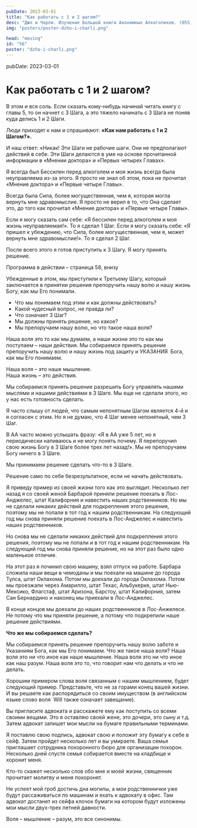 ```yaml
---
pubDate: 2023-03-01
title: "Как работать с 1 и 2 шагом?"
desc: "Джо и Чарли. Изучение Большой книги Анонимных Алкоголиков. (055)"
img: "posters/poster-dzho-i-charli.png"

head: "moving"
id: "56"
poster: "dzho-i-charli.png"
---
```


pubDate: 2023-03-01

# Как работать с 1 и 2 шагом?

В этом и вся соль. Если сказать кому-нибудь начинай читать книгу с главы 5, то он начнет с 3 Шага, а это тяжело начинать с 3 Шага не поняв куда делись 1 и 2 Шаги.

Люди приходят к нам и спрашивают: **«Как нам работать с 1 и 2 Шагом?».**

И наш ответ: «Никак! Эти Шаги не рабочие шаги. Они не предполагают действий в себе. Эти Шаги делаются в уме на основе прочитанной информации в «Мнении доктора» и «Первых четырех Главах».

Я всегда был Бессилен перед алкоголем и моя жизнь всегда была неуправляема из-за этого. Я просто не знал об этом, пока не прочитал «Мнение доктора» и «Первые четыре Главы».

Всегда была Сила, более могущественная, чем я, которая могла вернуть мне здравомыслие. Я просто не верил в то, что Она сделает это, до того как прочитал «Мнение доктора» и «Первые четыре Главы».

Если я могу сказать сам себе: «Я бессилен перед алкоголем и моя жизнь неуправляемая!». То я сделал 1 Шаг.
Если я могу сказать себе: «Я пришел к убеждению, что Сила, более могущественная, чем я, может вернуть мне здравомыслие!». То я сделал 2 Шаг.

После всего этого я готов приступить к 3 Шагу. Я могу принять решение.

Программа в действии – страница 58, внизу

Убежденные в этом, мы приступили к Третьему Шагу, который заключается в принятии решения препоручить нашу волю и нашу жизнь Богу, как мы Его понимали.

- Что мы понимаем под этим и как должны действовать?
- Какой чудесный вопрос, не правда ли?
- Что означает 3 Шаг?
- Мы должны принять решение, но какое?
- Мы препоручаем нашу волю, но что такое наша воля?

Наша воля это то как мы думаем, а наши жизни это то как мы поступаем – наши действия. Мы собираемся принять решение препоручить нашу волю и нашу жизнь под защиту и УКАЗАНИЯ  Бога, как мы Его понимаем.

Наша воля – это наше мышление. <br>
Наша жизнь – это действия.

Мы собираемся принять решение разрешить Богу управлять нашими мыслями и нашими действиями в 3 Шаге. Мы еще не сделали этого, но у нас есть готовность сделать.

Я часто слышу от людей, что самым непонятным Шагом является 4-й и я согласен с этим. Но я не думаю, что 4 Шаг менее непонятный, чем 3 Шаг.

В АА часто можно услышать фразу: «Я в АА уже 5 лет, но я периодически напиваюсь и не могу понять почему. Я перепоручил свою жизнь Богу в 3 Шаге более трех лет назад!».
Мы не препоручаем Богу ничего в 3 Шаге.

Мы принимаем решение сделать что-то в 3 Шаге.

Решение само по себе безрезультатное, если не начать действовать.

Я приведу пример из своей жизни того как это выглядит. Несколько лет назад я со своей женой Барбарой приняли решение поехать в Лос-Анджелес, штат Калифорния и навестить наших родственников. Но мы не сделали никаких действий для подкрепления этого решения, поэтому мы не попали в тот год к нашим родственникам. На следующий год мы снова приняли решение поехать в Лос-Анджелес и навестить наших родственников.

Но снова мы не сделали никаких действий для подкрепления этого решения, поэтому мы не попали и в тот год к нашим родственникам. На следующий год мы снова приняли решение, но на этот раз было одно маленькое отличие.

На этот раз я починил свою машину, взял отпуск на работе. Барбара сложила наши вещи в чемоданы и мы поехали на машине до города Тулса, штат Оклахома. Потом мы доехали до города Оклахома. Потом мы проезжали через Амарилло, штат Техас, Альбукерке, штат Нью-Мексико, Флагстаф, штат Аризона, Барстоу, штат Калифорния, затем Сан Бернардино и наконец мы приехали в Лос-Анджелес.

В конце концов мы доехали до наших родственников в Лос-Анжелесе. Не потому что мы приняли решение, а потому что подкрепили наше решение действиями.

**Что же мы собираемся сделать?**

Мы собираемся принять решение препоручить нашу волю заботе и Указаниям Бога, как мы Его понимаем.
Что же такое наша воля? Наша воля это ни что иное как наше мышление. Наша воля это ни что иное как наш разум. Наша воля это то, что говорит нам что делать и что не делать.

Хорошим примером слова воля связанным с нашим мышлением, будет следующий пример. Представьте, что не за горами конец вашей жизни. И вы решаете как распорядиться со своим имуществом (в английском языке слово воля  Will также означает завещание).

Вы пригласите адвоката и расскажете ему как поступить со всеми своими вещами. Это я оставляю своей жене, это дочери, это сыну и т.д. Затем адвокат запишет мои мысли на бумаге правильными терминами.

Я поставлю свою подпись, адвокат свою и положит эту бумагу к себе в сейф. Затем пройдет несколько лет и вы умираете. Ваша семья приглашает сотрудника похоронного бюро для организации похорон. Несколько дней спустя семья собирается вместе на кладбище и хоронит меня.

Кто-то скажет несколько слов обо мне и моей жизни, священник прочитает молитву и меня похоронят.

Не успеет мой гроб достичь дна могилы, а мои родственнички уже будут рассаживаться по машинам и ехать к адвокату в офис. Там адвокат достанет из сейфа клочок бумаги на котором будут изложены мои мысли двух-трех летней давности.

Воля – мышление – разум, это все синонимы.
